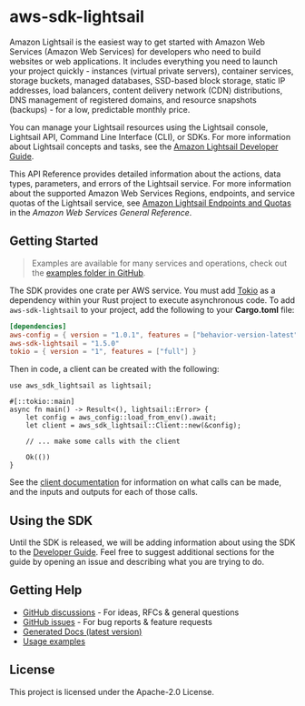 # aws-sdk-lightsail

Amazon Lightsail is the easiest way to get started with Amazon Web Services (Amazon Web Services) for developers who need to build websites or web applications. It includes everything you need to launch your project quickly - instances (virtual private servers), container services, storage buckets, managed databases, SSD-based block storage, static IP addresses, load balancers, content delivery network (CDN) distributions, DNS management of registered domains, and resource snapshots (backups) - for a low, predictable monthly price.

You can manage your Lightsail resources using the Lightsail console, Lightsail API, Command Line Interface (CLI), or SDKs. For more information about Lightsail concepts and tasks, see the [Amazon Lightsail Developer Guide](https://lightsail.aws.amazon.com/ls/docs/en_us/articles/lightsail-how-to-set-up-access-keys-to-use-sdk-api-cli).

This API Reference provides detailed information about the actions, data types, parameters, and errors of the Lightsail service. For more information about the supported Amazon Web Services Regions, endpoints, and service quotas of the Lightsail service, see [Amazon Lightsail Endpoints and Quotas](https://docs.aws.amazon.com/general/latest/gr/lightsail.html) in the _Amazon Web Services General Reference_.

## Getting Started

> Examples are available for many services and operations, check out the
> [examples folder in GitHub](https://github.com/awslabs/aws-sdk-rust/tree/main/examples).

The SDK provides one crate per AWS service. You must add [Tokio](https://crates.io/crates/tokio)
as a dependency within your Rust project to execute asynchronous code. To add `aws-sdk-lightsail` to
your project, add the following to your **Cargo.toml** file:

```toml
[dependencies]
aws-config = { version = "1.0.1", features = ["behavior-version-latest"] }
aws-sdk-lightsail = "1.5.0"
tokio = { version = "1", features = ["full"] }
```

Then in code, a client can be created with the following:

```rust,no_run
use aws_sdk_lightsail as lightsail;

#[::tokio::main]
async fn main() -> Result<(), lightsail::Error> {
    let config = aws_config::load_from_env().await;
    let client = aws_sdk_lightsail::Client::new(&config);

    // ... make some calls with the client

    Ok(())
}
```

See the [client documentation](https://docs.rs/aws-sdk-lightsail/latest/aws_sdk_lightsail/client/struct.Client.html)
for information on what calls can be made, and the inputs and outputs for each of those calls.

## Using the SDK

Until the SDK is released, we will be adding information about using the SDK to the
[Developer Guide](https://docs.aws.amazon.com/sdk-for-rust/latest/dg/welcome.html). Feel free to suggest
additional sections for the guide by opening an issue and describing what you are trying to do.

## Getting Help

* [GitHub discussions](https://github.com/awslabs/aws-sdk-rust/discussions) - For ideas, RFCs & general questions
* [GitHub issues](https://github.com/awslabs/aws-sdk-rust/issues/new/choose) - For bug reports & feature requests
* [Generated Docs (latest version)](https://awslabs.github.io/aws-sdk-rust/)
* [Usage examples](https://github.com/awslabs/aws-sdk-rust/tree/main/examples)

## License

This project is licensed under the Apache-2.0 License.

